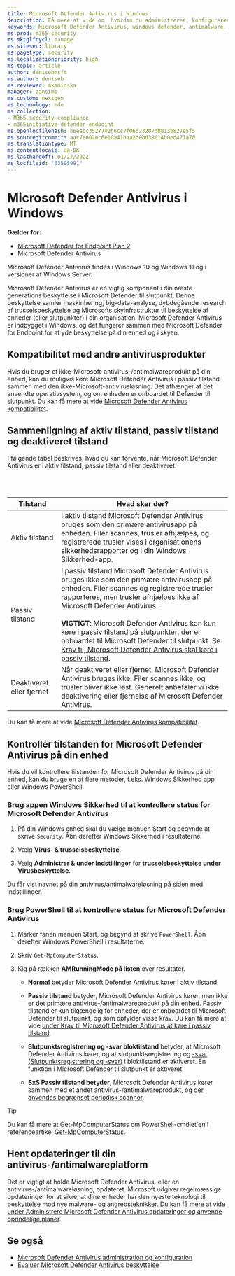 ```yaml
---
title: Microsoft Defender Antivirus i Windows
description: Få mere at vide om, hvordan du administrerer, konfigurerer Microsoft Defender Antivirus, indbygget antimalware og antivirusbeskyttelse.
keywords: Microsoft Defender Antivirus, windows defender, antimalware, scep, system center endpoint protection, system center configuration manager, virus, malware, trussel, registrering, beskyttelse, sikkerhed
ms.prod: m365-security
ms.mktglfcycl: manage
ms.sitesec: library
ms.pagetype: security
ms.localizationpriority: high
ms.topic: article
author: denisebmsft
ms.author: deniseb
ms.reviewer: mkaminska
manager: dansimp
ms.custom: nextgen
ms.technology: mde
ms.collection:
- M365-security-compliance
- m365initiative-defender-endpoint
ms.openlocfilehash: b6eabc3527742b6cc7f06d23207db813b827e5f5
ms.sourcegitcommit: aac7e002ec6e10a41baa2d0bd38614b0ed471a70
ms.translationtype: MT
ms.contentlocale: da-DK
ms.lasthandoff: 01/27/2022
ms.locfileid: "63595991"
---
```

# <a name="microsoft-defender-antivirus-in-windows"></a>Microsoft Defender Antivirus i Windows

**Gælder for:**
- [Microsoft Defender for Endpoint Plan 2](https://go.microsoft.com/fwlink/p/?linkid=2154037)
- Microsoft Defender Antivirus

Microsoft Defender Antivirus findes i Windows 10 og Windows 11 og i versioner af Windows Server.

Microsoft Defender Antivirus er en vigtig komponent i din næste generations beskyttelse i Microsoft Defender til slutpunkt. Denne beskyttelse samler maskinlæring, big-data-analyse, dybdegående research af trusselsbeskyttelse og Microsofts skyinfrastruktur til beskyttelse af enheder (eller slutpunkter) i din organisation. Microsoft Defender Antivirus er indbygget i Windows, og det fungerer sammen med Microsoft Defender for Endpoint for at yde beskyttelse på din enhed og i skyen.

## <a name="compatibility-with-other-antivirus-products"></a>Kompatibilitet med andre antivirusprodukter

Hvis du bruger et ikke-Microsoft-antivirus-/antimalwareprodukt på din enhed, kan du muligvis køre Microsoft Defender Antivirus i passiv tilstand sammen med den ikke-Microsoft-antivirusløsning. Det afhænger af det anvendte operativsystem, og om enheden er onboardet til Defender til slutpunkt. Du kan få mere at vide [Microsoft Defender Antivirus kompatibilitet](microsoft-defender-antivirus-compatibility.md).

## <a name="comparing-active-mode-passive-mode-and-disabled-mode"></a>Sammenligning af aktiv tilstand, passiv tilstand og deaktiveret tilstand

I følgende tabel beskrives, hvad du kan forvente, når Microsoft Defender Antivirus er i aktiv tilstand, passiv tilstand eller deaktiveret.

<br/><br/>

| Tilstand | Hvad sker der? |
|---|---|
| Aktiv tilstand | I aktiv tilstand Microsoft Defender Antivirus bruges som den primære antivirusapp på enheden. Filer scannes, trusler afhjælpes, og registrerede trusler vises i organisationens sikkerhedsrapporter og i din Windows Sikkerhed-app. |
| Passiv tilstand | I passiv tilstand Microsoft Defender Antivirus bruges ikke som den primære antivirusapp på enheden. Filer scannes og registrerede trusler rapporteres, men trusler afhjælpes ikke af Microsoft Defender Antivirus. <br/><br/> **VIGTIGT**: Microsoft Defender Antivirus kan kun køre i passiv tilstand på slutpunkter, der er onboardet til Microsoft Defender til slutpunkt. Se [Krav til, Microsoft Defender Antivirus skal køre i passiv tilstand](microsoft-defender-antivirus-compatibility.md#requirements-for-microsoft-defender-antivirus-to-run-in-passive-mode). |
| Deaktiveret eller fjernet | Når deaktiveret eller fjernet, Microsoft Defender Antivirus bruges ikke. Filer scannes ikke, og trusler bliver ikke løst. Generelt anbefaler vi ikke deaktivering eller fjernelse af Microsoft Defender Antivirus. |

Du kan få mere at vide [Microsoft Defender Antivirus kompatibilitet](microsoft-defender-antivirus-compatibility.md).

## <a name="check-the-state-of-microsoft-defender-antivirus-on-your-device"></a>Kontrollér tilstanden for Microsoft Defender Antivirus på din enhed

Hvis du vil kontrollere tilstanden for Microsoft Defender Antivirus på din enhed, kan du bruge en af flere metoder, f.eks. Windows Sikkerhed app eller Windows PowerShell.

### <a name="use-the-windows-security-app-to-check-status-of-microsoft-defender-antivirus"></a>Brug appen Windows Sikkerhed til at kontrollere status for Microsoft Defender Antivirus

1. På din Windows enhed skal du vælge menuen Start og begynde at skrive `Security`. Åbn derefter Windows Sikkerhed i resultaterne.

2. Vælg **Virus- & trusselsbeskyttelse**.

3. Vælg **Administrer & under Indstillinger** for **trusselsbeskyttelse under Virusbeskyttelse**.

Du får vist navnet på din antivirus/antimalwareløsning på siden med indstillinger.

### <a name="use-powershell-to-check-status-of-microsoft-defender-antivirus"></a>Brug PowerShell til at kontrollere status for Microsoft Defender Antivirus

1. Markér fanen menuen Start, og begynd at skrive `PowerShell`. Åbn derefter Windows PowerShell i resultaterne.

2. Skriv `Get-MpComputerStatus`.

3. Kig på rækken **AMRunningMode på listen** over resultater.

   - **Normal** betyder Microsoft Defender Antivirus kører i aktiv tilstand.

   - **Passiv tilstand** betyder, Microsoft Defender Antivirus kører, men ikke er det primære antivirus-/antimalwareprodukt på din enhed. Passiv tilstand er kun tilgængelig for enheder, der er onboardet til Microsoft Defender til slutpunkt, og som opfylder visse krav. Du kan få mere at vide [under Krav til Microsoft Defender Antivirus at køre i passiv tilstand](microsoft-defender-antivirus-compatibility.md#requirements-for-microsoft-defender-antivirus-to-run-in-passive-mode).

   - **Slutpunktsregistrering og -svar bloktilstand** betyder, at Microsoft Defender Antivirus kører, og at slutpunktsregistrering og [-svar (Slutpunktsregistrering og -svar)](edr-in-block-mode.md) i bloktilstand er aktiveret. En funktion i Microsoft Defender til slutpunkt er aktiveret.

   - **SxS Passiv tilstand betyder**, Microsoft Defender Antivirus kører sammen med et andet antivirus-/antimalwareprodukt, og [der anvendes begrænset periodisk scanner](limited-periodic-scanning-microsoft-defender-antivirus.md).

> [!TIP]
> Du kan få mere at Get-MpComputerStatus om PowerShell-cmdlet'en i referenceartikel [Get-MpComputerStatus](/powershell/module/defender/get-mpcomputerstatus).

## <a name="get-your-antivirusantimalware-platform-updates"></a>Hent opdateringer til din antivirus-/antimalwareplatform

Det er vigtigt at holde Microsoft Defender Antivirus, eller en antivirus-/antimalwareløsning, opdateret. Microsoft udgiver regelmæssige opdateringer for at sikre, at dine enheder har den nyeste teknologi til beskyttelse mod nye malware- og angrebsteknikker. Du kan få mere at vide [under Administrere Microsoft Defender Antivirus opdateringer og anvende oprindelige planer](manage-updates-baselines-microsoft-defender-antivirus.md).

## <a name="see-also"></a>Se også

- [Microsoft Defender Antivirus administration og konfiguration](configuration-management-reference-microsoft-defender-antivirus.md)
- [Evaluer Microsoft Defender Antivirus beskyttelse](evaluate-microsoft-defender-antivirus.md)
